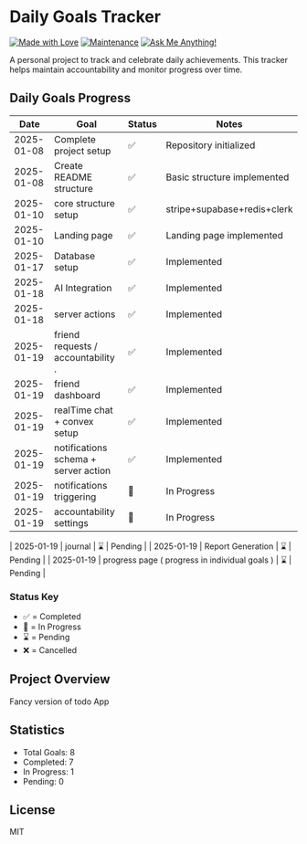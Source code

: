 # Daily Goals Tracker

[![Made with Love](https://img.shields.io/badge/Made%20with-Passion-hs77we9.svg)](/)
[![Maintenance](https://img.shields.io/badge/Maintained%3F-yes-green.svg)](/)
[![Ask Me Anything!](https://img.shields.io/badge/Ask%20me-anything-1abc9c.svg)](/)

A personal project to track and celebrate daily achievements. This tracker helps maintain accountability and monitor progress over time.

## Daily Goals Progress

| Date | Goal | Status | Notes |
|------|------|--------|-------|
| 2025-01-08 | Complete project setup | :white_check_mark: | Repository initialized |
| 2025-01-08 | Create README structure | :white_check_mark: | Basic structure implemented |
| 2025-01-10 | core structure setup | :white_check_mark: | stripe+supabase+redis+clerk |
| 2025-01-10 | Landing page | :white_check_mark: | Landing page implemented |
| 2025-01-17 | Database setup  | :white_check_mark: | Implemented |
| 2025-01-18 | AI Integration | :white_check_mark: | Implemented |
| 2025-01-18 | server actions | :white_check_mark: | Implemented |
| 2025-01-19 | friend requests / accountability . | :white_check_mark: | Implemented |
| 2025-01-19 | friend dashboard | :white_check_mark: | Implemented |
| 2025-01-19 | realTime chat + convex setup | :white_check_mark: | Implemented |
| 2025-01-19 | notifications schema + server action | :white_check_mark: | Implemented |
| 2025-01-19 | notifications triggering | :construction: | In Progress |
| 2025-01-19 | accountability settings  | :construction: | In Progress |

| 2025-01-19 | journal | :hourglass: | Pending |
| 2025-01-19 | Report Generation | :hourglass: | Pending |
| 2025-01-19 | progress page ( progress in individual goals ) | :hourglass: | Pending |


### Status Key
- :white_check_mark: = Completed
- :construction: = In Progress
- :hourglass: = Pending
- :x: = Cancelled

## Project Overview
Fancy version of todo App

## Statistics

- Total Goals: 8
- Completed: 7
- In Progress: 1
- Pending: 0

## License
MIT

